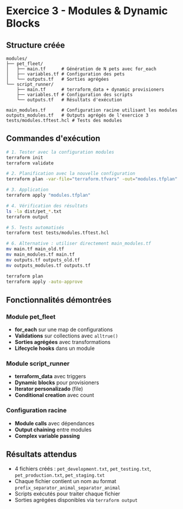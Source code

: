 # Exercice 3 - Modules & Dynamic Blocks

## Structure créée

```
modules/
├── pet_fleet/
│   ├── main.tf      # Génération de N pets avec for_each
│   ├── variables.tf # Configuration des pets
│   └── outputs.tf   # Sorties agrégées
└── script_runner/
    ├── main.tf      # terraform_data + dynamic provisioners
    ├── variables.tf # Configuration des scripts
    └── outputs.tf   # Résultats d'exécution

main_modules.tf      # Configuration racine utilisant les modules
outputs_modules.tf   # Outputs agrégés de l'exercice 3
tests/modules.tftest.hcl # Tests des modules
```

## Commandes d'exécution

```bash
# 1. Tester avec la configuration modules
terraform init
terraform validate

# 2. Planification avec la nouvelle configuration
terraform plan -var-file="terraform.tfvars" -out="modules.tfplan"

# 3. Application
terraform apply "modules.tfplan"

# 4. Vérification des résultats
ls -la dist/pet_*.txt
terraform output

# 5. Tests automatisés
terraform test tests/modules.tftest.hcl

# 6. Alternative : utiliser directement main_modules.tf
mv main.tf main_old.tf
mv main_modules.tf main.tf
mv outputs.tf outputs_old.tf  
mv outputs_modules.tf outputs.tf

terraform plan
terraform apply -auto-approve
```

## Fonctionnalités démontrées

### Module pet_fleet
- **for_each** sur une map de configurations
- **Validations** sur collections avec `alltrue()`
- **Sorties agrégées** avec transformations
- **Lifecycle hooks** dans un module

### Module script_runner  
- **terraform_data** avec triggers
- **Dynamic blocks** pour provisioners
- **Iterator personalizado** (file)
- **Conditional creation** avec count

### Configuration racine
- **Module calls** avec dépendances
- **Output chaining** entre modules
- **Complex variable passing**

## Résultats attendus

- 4 fichiers créés : `pet_development.txt`, `pet_testing.txt`, `pet_production.txt`, `pet_staging.txt`
- Chaque fichier contient un nom au format `prefix_separator_animal_separator_animal`
- Scripts exécutés pour traiter chaque fichier
- Sorties agrégées disponibles via `terraform output`
